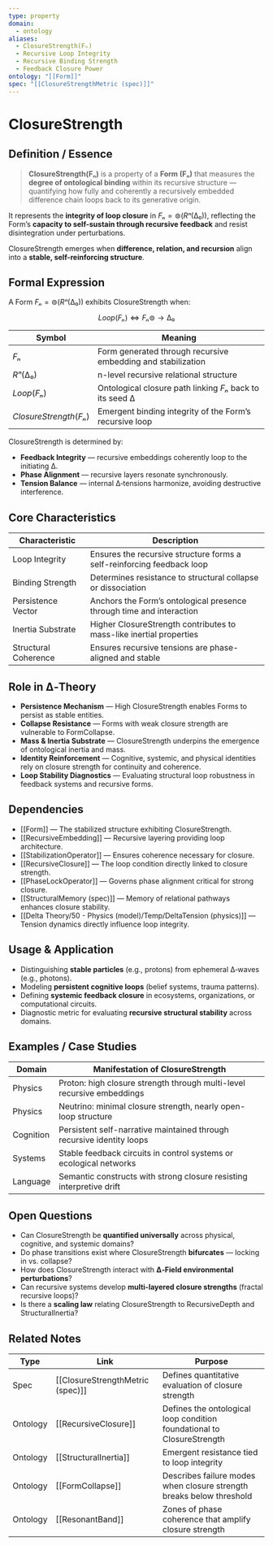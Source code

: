 ```yaml
---
type: property
domain:
  - ontology
aliases:
  - ClosureStrength(Fₙ)
  - Recursive Loop Integrity
  - Recursive Binding Strength
  - Feedback Closure Power
ontology: "[[Form]]"
spec: "[[ClosureStrengthMetric (spec)]]"
---
```


# ClosureStrength

## Definition / Essence

> **ClosureStrength(Fₙ)** is a property of a **Form (Fₙ)** that measures the **degree of ontological binding** within its recursive structure — quantifying how fully and coherently a recursively embedded difference chain loops back to its generative origin.

It represents the **integrity of loop closure** in $Fₙ = ⊚(Rⁿ(∆₀))$, reflecting the Form’s **capacity to self-sustain through recursive feedback** and resist disintegration under perturbations.

ClosureStrength emerges when **difference, relation, and recursion** align into a **stable, self-reinforcing structure**.

## Formal Expression

A Form $Fₙ = ⊚(Rⁿ(∆₀))$ exhibits ClosureStrength when:

$$
Loop(Fₙ) ⇔ Fₙ ⊚→ ∆₀
$$

|Symbol|Meaning|
|---|---|
|$Fₙ$|Form generated through recursive embedding and stabilization|
|$Rⁿ(∆₀)$|n-level recursive relational structure|
|$Loop(Fₙ)$|Ontological closure path linking $Fₙ$ back to its seed ∆|
|$ClosureStrength(Fₙ)$|Emergent binding integrity of the Form’s recursive loop|

ClosureStrength is determined by:
- **Feedback Integrity** — recursive embeddings coherently loop to the initiating ∆.
- **Phase Alignment** — recursive layers resonate synchronously.
- **Tension Balance** — internal ∆‑tensions harmonize, avoiding destructive interference.

## Core Characteristics

|Characteristic|Description|
|---|---|
|Loop Integrity|Ensures the recursive structure forms a self-reinforcing feedback loop|
|Binding Strength|Determines resistance to structural collapse or dissociation|
|Persistence Vector|Anchors the Form’s ontological presence through time and interaction|
|Inertia Substrate|Higher ClosureStrength contributes to mass-like inertial properties|
|Structural Coherence|Ensures recursive tensions are phase-aligned and stable|

## Role in ∆‑Theory

- **Persistence Mechanism** — High ClosureStrength enables Forms to persist as stable entities.
- **Collapse Resistance** — Forms with weak closure strength are vulnerable to FormCollapse.
- **Mass & Inertia Substrate** — ClosureStrength underpins the emergence of ontological inertia and mass.
- **Identity Reinforcement** — Cognitive, systemic, and physical identities rely on closure strength for continuity and coherence.
- **Loop Stability Diagnostics** — Evaluating structural loop robustness in feedback systems and recursive forms.

## Dependencies

- [[Form]] — The stabilized structure exhibiting ClosureStrength.
- [[RecursiveEmbedding]] — Recursive layering providing loop architecture.
- [[StabilizationOperator]] — Ensures coherence necessary for closure.
- [[RecursiveClosure]] — The loop condition directly linked to closure strength.
- [[PhaseLockOperator]] — Governs phase alignment critical for strong closure.
- [[StructuralMemory (spec)]] — Memory of relational pathways enhances closure stability.
- [[Delta Theory/50 - Physics (model)/Temp/DeltaTension (physics)]] — Tension dynamics directly influence loop integrity.

## Usage & Application

- Distinguishing **stable particles** (e.g., protons) from ephemeral ∆‑waves (e.g., photons).
- Modeling **persistent cognitive loops** (belief systems, trauma patterns).
- Defining **systemic feedback closure** in ecosystems, organizations, or computational circuits.
- Diagnostic metric for evaluating **recursive structural stability** across domains.

## Examples / Case Studies

|Domain|Manifestation of ClosureStrength|
|---|---|
|Physics|Proton: high closure strength through multi-level recursive embeddings|
|Physics|Neutrino: minimal closure strength, nearly open-loop structure|
|Cognition|Persistent self-narrative maintained through recursive identity loops|
|Systems|Stable feedback circuits in control systems or ecological networks|
|Language|Semantic constructs with strong closure resisting interpretive drift|

## Open Questions

- Can ClosureStrength be **quantified universally** across physical, cognitive, and systemic domains?
- Do phase transitions exist where ClosureStrength **bifurcates** — locking in vs. collapse?
- How does ClosureStrength interact with **∆‑Field environmental perturbations**?
- Can recursive systems develop **multi-layered closure strengths** (fractal recursive loops)?
- Is there a **scaling law** relating ClosureStrength to RecursiveDepth and StructuralInertia?

## Related Notes

|Type|Link|Purpose|
|---|---|---|
|Spec|[[ClosureStrengthMetric (spec)]]|Defines quantitative evaluation of closure strength|
|Ontology|[[RecursiveClosure]]|Defines the ontological loop condition foundational to ClosureStrength|
|Ontology|[[StructuralInertia]]|Emergent resistance tied to loop integrity|
|Ontology|[[FormCollapse]]|Describes failure modes when closure strength breaks below threshold|
|Ontology|[[ResonantBand]]|Zones of phase coherence that amplify closure strength|
